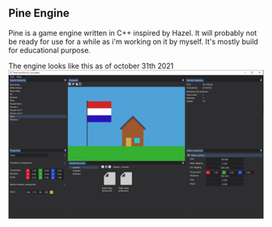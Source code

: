 ## Pine Engine

Pine is a game engine written in C++ inspired by Hazel. It will probably not be ready for use for a while as i'm working on it by myself. It's mostly build for educational purpose.

The engine looks like this as of october 31th 2021
![Pine](/docs/images/Pine.png?raw=true 'Pine')
